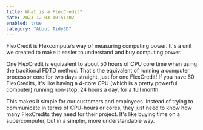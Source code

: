 ```yaml
---
title: What is a FlexCredit?
date: 2023-12-03 10:51:02
enabled: true
category: "About Tidy3D"
---
```

FlexCredit is Flexcompute’s way of measuring computing power. It's a unit we created to make it easier to understand and buy computing power.

One FlexCredit is equivalent to about 50 hours of CPU core time when using the traditional FDTD method. That's the equivalent of running a computer processor core for two days straight, just for one FlexCredit! If you have 60 FlexCredits, it's like having a 4-core CPU (which is a pretty powerful computer) running non-stop, 24 hours a day, for a full month.

This makes it simple for our customers and employees. Instead of trying to communicate in terms of CPU-hours or cores, they just need to know how many FlexCredits they need for their project. It's like buying time on a supercomputer, but in a simpler, more understandable way.

<!-- notionvc: 236d2784-3134-4b85-9b57-777825079203 -->

